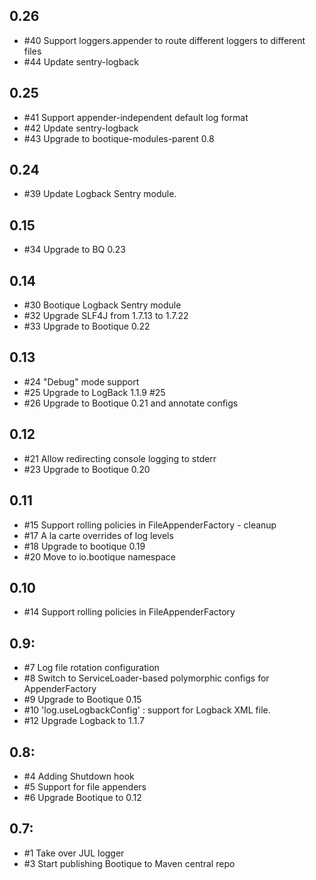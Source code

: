 ## 0.26

* #40 Support loggers.appender to route different loggers to different files
* #44 Update sentry-logback

## 0.25

* #41 Support appender-independent default log format
* #42 Update sentry-logback 
* #43 Upgrade to bootique-modules-parent 0.8

## 0.24

* #39 Update Logback Sentry module. 

## 0.15

* #34 Upgrade to BQ 0.23 

## 0.14

* #30 Bootique Logback Sentry module 
* #32 Upgrade SLF4J from 1.7.13 to 1.7.22
* #33 Upgrade to Bootique 0.22

## 0.13

* #24 "Debug" mode support
* #25 Upgrade to LogBack 1.1.9 #25
* #26 Upgrade to Bootique 0.21 and annotate configs

## 0.12

* #21  Allow redirecting console logging to stderr
* #23  Upgrade to Bootique 0.20

## 0.11

* #15 Support rolling policies in FileAppenderFactory - cleanup 
* #17 A la carte overrides of log levels
* #18 Upgrade to bootique 0.19
* #20 Move to io.bootique namespace

## 0.10

* #14 Support rolling policies in FileAppenderFactory

## 0.9: 

* #7 Log file rotation configuration
* #8  Switch to ServiceLoader-based polymorphic configs for AppenderFactory
* #9  Upgrade to Bootique 0.15
* #10 'log.useLogbackConfig' : support for Logback XML file.
* #12 Upgrade Logback to 1.1.7

## 0.8:

* #4 Adding Shutdown hook
* #5 Support for file appenders
* #6 Upgrade Bootique to 0.12

## 0.7:

* #1 Take over JUL logger
* #3 Start publishing Bootique to Maven central repo
